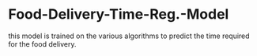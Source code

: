 # Food-Delivery-Time-Reg.-Model
this model is trained on the various algorithms to predict the time required for the food delivery.
